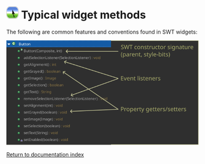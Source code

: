 # ![Logo](images/icon32x32.png) Typical widget methods

The following are common features and conventions found in SWT widgets:

![Typical widget methods](images/swt/swt-widget-api.png)

[Return to documentation index](000-index.md)
